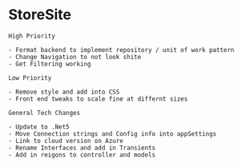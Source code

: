 

# StoreSite

	High Priority
	
	- Format backend to implement repository / unit of work pattern
	- Change Navigation to not look shite
	- Get Filtering working

	Low Priority

	- Remove style and add into CSS
	- Front end tweaks to scale fine at differnt sizes

	General Tech Changes

	- Update to .Net5
	- Move Connection strings and Config info into appSettings
	- Link to cloud version on Azure
	- Rename Interfaces and add in Transients
	- Add in reigons to controller and models